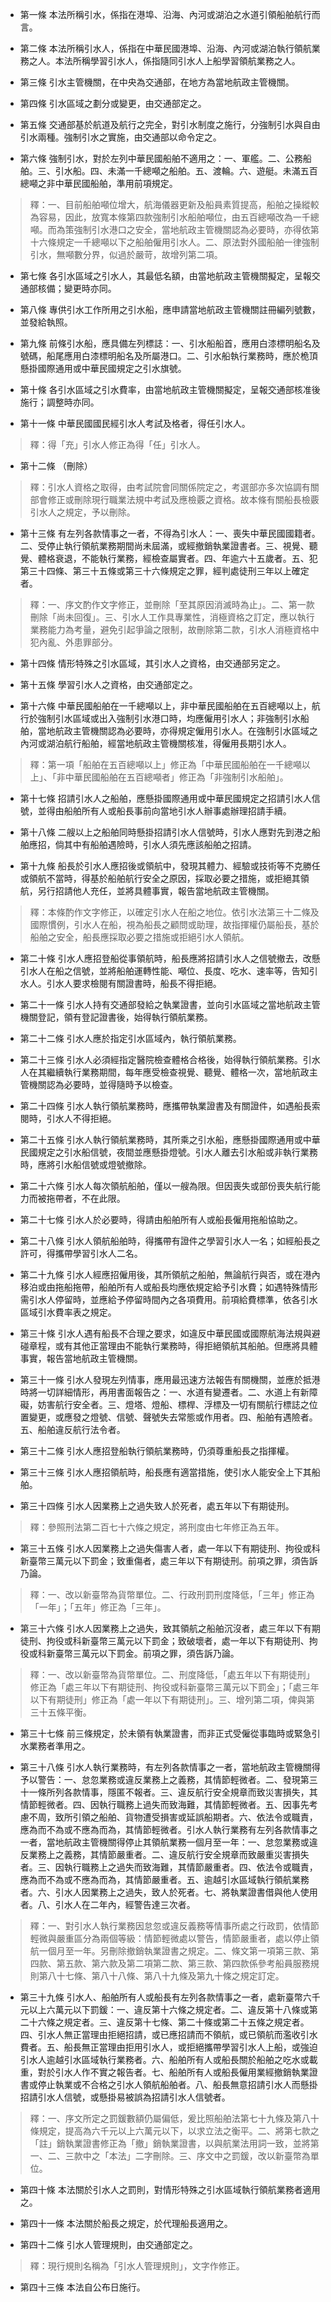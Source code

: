 * 第一條 本法所稱引水，係指在港埠、沿海、內河或湖泊之水道引領船舶航行而言。

* 第二條 本法所稱引水人，係指在中華民國港埠、沿海、內河或湖泊執行領航業務之人。本法所稱學習引水人，係指隨同引水人上船學習領航業務之人。

* 第三條 引水主管機關，在中央為交通部，在地方為當地航政主管機關。

* 第四條 引水區域之劃分或變更，由交通部定之。

* 第五條 交通部基於航道及航行之完全，對引水制度之施行，分強制引水與自由引水兩種。強制引水之實施，由交通部以命令定之。

* 第六條 強制引水，對於左列中華民國船舶不適用之：一、軍艦。二、公務船舶。三、引水船。四、未滿一千總噸之船舶。五、渡輪。六、遊艇。未滿五百總噸之非中華民國船舶，準用前項規定。

> 釋：一、目前船舶噸位增大，航海儀器更新及船員素質提高，船舶之操縱較為容易，因此，放寬本條第四款強制引水船舶噸位，由五百總噸改為一千總噸。而為策強制引水港口之安全，當地航政主管機關認為必要時，亦得依第十六條規定一千總噸以下之船舶僱用引水人。二、原法對外國船舶一律強制引水，無噸數分界，似過於嚴苛，故增列第二項。

* 第七條 各引水區域之引水人，其最低名額，由當地航政主管機關擬定，呈報交通部核備；變更時亦同。

* 第八條 專供引水工作所用之引水船，應申請當地航政主管機關註冊編列號數，並發給執照。

* 第九條 前條引水船，應具備左列標誌：一、引水船船首，應用白漆標明船名及號碼，船尾應用白漆標明船名及所屬港口。二、引水船執行業務時，應於桅頂懸掛國際通用或中華民國規定之引水旗號。

* 第十條 各引水區域之引水費率，由當地航政主管機關擬定，呈報交通部核准後施行；調整時亦同。

* 第十一條 中華民國國民經引水人考試及格者，得任引水人。

> 釋：得「充」引水人修正為得「任」引水人。

* 第十二條 （刪除）

> 釋：引水人資格之取得，由考試院會同關係院定之，考選部亦多次協調有關部會修正或刪除現行職業法規中考試及應檢覈之資格。故本條有關船長檢覈引水人之規定，予以刪除。

* 第十三條 有左列各款情事之一者，不得為引水人：一、喪失中華民國國籍者。二、受停止執行領航業務期間尚未屆滿，或經撤銷執業證書者。三、視覺、聽覺、體格衰退，不能執行業務，經檢查屬實者。四、年逾六十五歲者。五、犯第三十四條、第三十五條或第三十六條規定之罪，經判處徒刑三年以上確定者。

> 釋：一、序文酌作文字修正，並刪除「至其原因消滅時為止」。二、第一款刪除「尚未回復」。三、引水人工作具專業性，消極資格之訂定，應以執行業務能力為考量，避免引起爭論之限制，故刪除第二款，引水人消極資格中犯內亂、外患罪部分。

* 第十四條 情形特殊之引水區域，其引水人之資格，由交通部另定之。

* 第十五條 學習引水人之資格，由交通部定之。

* 第十六條 中華民國船舶在一千總噸以上，非中華民國船舶在五百總噸以上，航行於強制引水區域或出入強制引水港口時，均應僱用引水人；非強制引水船舶，當地航政主管機關認為必要時，亦得規定僱用引水人。在強制引水區域之內河或湖泊航行船舶，經當地航政主管機關核准，得僱用長期引水人。

> 釋：第一項「船舶在五百總噸以上」修正為「中華民國船舶在一千總噸以上」、「非中華民國船舶在五百總噸者」修正為「非強制引水船舶」。

* 第十七條 招請引水人之船舶，應懸掛國際通用或中華民國規定之招請引水人信號，並得由船舶所有人或船長事前向當地引水人辦事處辦理招請手續。

* 第十八條 二艘以上之船舶同時懸掛招請引水人信號時，引水人應對先到港之船舶應招，倘其中有船舶遇險時，引水人須先應該船舶之招請。

* 第十九條 船長於引水人應招後或領航中，發現其體力、經驗或技術等不克勝任或領航不當時，得基於船舶航行安全之原因，採取必要之措施，或拒絕其領航，另行招請他人充任，並將具體事實，報告當地航政主管機關。

> 釋：本條酌作文字修正，以確定引水人在船之地位。依引水法第三十二條及國際慣例，引水人在船，視為船長之顧問或助理，故指揮權仍屬船長，基於船舶之安全，船長應採取必要之措施或拒絕引水人領航。

* 第二十條 引水人應招登船從事領航時，船長應將招請引水人之信號撤去，改懸引水人在船之信號，並將船舶運轉性能、噸位、長度、吃水、速率等，告知引水人。引水人要求檢閱有關證書時，船長不得拒絕。

* 第二十一條 引水人持有交通部發給之執業證書，並向引水區域之當地航政主管機關登記，領有登記證書後，始得執行領航業務。

* 第二十二條 引水人應於指定引水區域內，執行領航業務。

* 第二十三條 引水人必須經指定醫院檢查體格合格後，始得執行領航業務。引水人在其繼續執行業務期間，每年應受檢查視覺、聽覺、體格一次，當地航政主管機關認為必要時，並得隨時予以檢查。

* 第二十四條 引水人執行領航業務時，應攜帶執業證書及有關證件，如遇船長索閱時，引水人不得拒絕。

* 第二十五條 引水人執行領航業務時，其所乘之引水船，應懸掛國際通用或中華民國規定之引水船信號，夜間並應懸掛燈號。引水人離去引水船或非執行業務時，應將引水船信號或燈號撤除。

* 第二十六條 引水人每次領航船舶，僅以一艘為限。但因喪失或部份喪失航行能力而被拖帶者，不在此限。

* 第二十七條 引水人於必要時，得請由船舶所有人或船長僱用拖船協助之。

* 第二十八條 引水人領航船舶時，得攜帶有證件之學習引水人一名；如經船長之許可，得攜帶學習引水人二名。

* 第二十九條 引水人經應招僱用後，其所領航之船舶，無論航行與否，或在港內移泊或由拖船拖帶，船舶所有人或船長均應依規定給予引水費；如遇特殊情形需引水人停留時，並應給予停留時間內之各項費用。前項給費標準，依各引水區域引水費率表之規定。

* 第三十條 引水人遇有船長不合理之要求，如違反中華民國或國際航海法規與避碰章程，或有其他正當理由不能執行業務時，得拒絕領航其船舶。但應將具體事實，報告當地航政主管機關。

* 第三十一條 引水人發現左列情事，應用最迅速方法報告有關機關，並應於抵港時將一切詳細情形，再用書面報告之：一、水道有變遷者。二、水道上有新障礙，妨害航行安全者。三、燈塔、燈船、標桿、浮標及一切有關航行標誌之位置變更，或應發之燈號、信號、聲號失去常態或作用者。四、船舶有遇險者。五、船舶違反航行法令者。

* 第三十二條 引水人應招登船執行領航業務時，仍須尊重船長之指揮權。

* 第三十三條 引水人應招領航時，船長應有適當措施，使引水人能安全上下其船舶。

* 第三十四條 引水人因業務上之過失致人於死者，處五年以下有期徒刑。

> 釋：參照刑法第二百七十六條之規定，將刑度由七年修正為五年。

* 第三十五條 引水人因業務上之過失傷害人者，處一年以下有期徒刑、拘役或科新臺幣三萬元以下罰金；致重傷者，處三年以下有期徒刑。前項之罪，須告訴乃論。

> 釋：一、改以新臺幣為貨幣單位。二、行政刑罰刑度降低，「三年」修正為「一年」；「五年」修正為「三年」。

* 第三十六條 引水人因業務上之過失，致其領航之船舶沉沒者，處三年以下有期徒刑、拘役或科新臺幣三萬元以下罰金；致破壞者，處一年以下有期徒刑、拘役或科新臺幣三萬元以下罰金。前項之罪，須告訴乃論。

> 釋：一、改以新臺幣為貨幣單位。二、刑度降低，「處五年以下有期徒刑」修正為「處三年以下有期徒刑、拘役或科新臺幣三萬元以下罰金」；「處三年以下有期徒刑」修正為「處一年以下有期徒刑」。三、增列第二項，俾與第三十五條平衡。

* 第三十七條 前三條規定，於未領有執業證書，而非正式受僱從事臨時或緊急引水業務者準用之。

* 第三十八條 引水人執行業務時，有左列各款情事之一者，當地航政主管機關得予以警告：一、怠忽業務或違反業務上之義務，其情節輕微者。二、發現第三十一條所列各款情事，隱匿不報者。三、違反航行安全規章而致災害損失，其情節輕微者。四、因執行職務上過失而致海難，其情節輕微者。五、因事先考慮不周，致所引領之船舶、貨物遭受損害或延誤船期者。六、依法令或職責，應為而不為或不應為而為，其情節輕微者。引水人執行業務有左列各款情事之一者，當地航政主管機關得停止其領航業務一個月至一年：一、怠忽業務或違反業務上之義務，其情節嚴重者。二、違反航行安全規章而致嚴重災害損失者。三、因執行職務上之過失而致海難，其情節嚴重者。四、依法令或職責，應為而不為或不應為而為，其情節嚴重者。五、逾越引水區域執行領航業務者。六、引水人因業務上之過失，致人於死者。七、將執業證書借與他人使用者。八、引水人在二年內，經警告達三次者。

> 釋：一、對引水人執行業務因怠忽或違反義務等情事所處之行政罰，依情節輕微與嚴重區分為兩個等級：情節輕微處以警告，情節嚴重者，處以停止領航一個月至一年。另刪除撤銷執業證書之規定。二、條文第一項第三款、第四款、第五款、第六款及第二項第二款、第三款、第四款係參考船員服務規則第八十七條、第八十八條、第八十九條及第九十條之規定訂定。

* 第三十九條 引水人、船舶所有人或船長有左列各款情事之一者，處新臺幣六千元以上六萬元以下罰鍰：一、違反第十六條之規定者。二、違反第十八條或第二十六條之規定者。三、違反第十七條、第二十條或第二十五條之規定者。四、引水人無正當理由拒絕招請，或已應招請而不領航，或已領航而濫收引水費者。五、船長無正當理由拒用引水人，或拒絕攜帶學習引水人上船，或強迫引水人逾越引水區域執行業務者。六、船舶所有人或船長關於船舶之吃水或載重，對於引水人作不實之報告者。七、船舶所有人或船長僱用業經撤銷執業證書或停止執業或不合格之引水人領航船舶者。八、船長無意招請引水人而懸掛招請引水人信號，或懸掛易被誤為招請引水人信號者。

> 釋：一、序文所定之罰鍰數額仍屬偏低，爰比照船舶法第七十九條及第八十條規定，提高為六千元以上六萬元以下，以求立法之衡平。二、將第七款之「註」銷執業證書修正為「撤」銷執業證書，以與航業法用詞一致，並將第一、二、三款中之「本法」二字刪除。三、序文中之罰鍰，改以新臺幣為單位。

* 第四十條 本法關於引水人之罰則，對情形特殊之引水區域執行領航業務者適用之。

* 第四十一條 本法關於船長之規定，於代理船長適用之。

* 第四十二條 引水人管理規則，由交通部定之。

> 釋：現行規則名稱為「引水人管理規則」，文字作修正。

* 第四十三條 本法自公布日施行。

